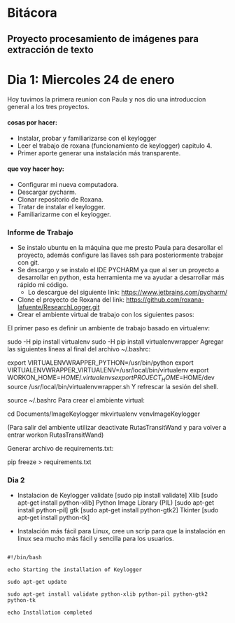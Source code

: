 # Bitácora

## Proyecto procesamiento de imágenes para extracción de texto 


# Dia 1: Miercoles 24 de enero

Hoy tuvimos la primera reunion con Paula y nos dio una introduccion general a los tres proyectos.

#### cosas por hacer:
- Instalar, probar y familiarizarse con el keylogger 
- Leer el trabajo de roxana (funcionamiento de keylogger) capitulo 4.
- Primer aporte generar una instalación más transparente.

#### que voy hacer hoy:
- Configurar mi nueva computadora.
- Descargar pycharm.
- Clonar repositorio de Roxana.
- Tratar de instalar el keylogger.
- Familiarizarme con el keylogger.

### Informe de Trabajo 
* Se instalo ubuntu en la máquina que me presto Paula para desarollar el proyecto, además configure las llaves ssh para posteriormente trabajar con git.
* Se descargo y se instalo el IDE PYCHARM ya que al ser un proyecto a desarrollar en python, esta herramienta me va ayudar a desarrollar más rápido mi código.
    * Lo descargue del siguiente link: https://www.jetbrains.com/pycharm/
* Clone el proyecto de Roxana del link: https://github.com/roxana-lafuente/ResearchLogger.git
* Crear el ambiente virtual de trabajo con los siguientes pasos:

El primer paso es definir un ambiente de trabajo basado en virtualenv:

sudo -H pip install virtualenv
sudo -H pip install virtualenvwrapper
Agregar las siguientes líneas al final del archivo ~/.bashrc:

export VIRTUALENVWRAPPER_PYTHON=/usr/bin/python
export VIRTUALENVWRAPPER_VIRTUALENV=/usr/local/bin/virtualenv
export WORKON_HOME=$HOME/.virtualenvs
export PROJECT_HOME=$HOME/dev
source /usr/local/bin/virtualenvwrapper.sh
Y refrescar la sesión del shell.

source ~/.bashrc
Para crear el ambiente virtual:

cd Documents/ImageKeylogger
mkvirtualenv venvImageKeylogger 

(Para salir del ambiente utilizar deactivate RutasTransitWand y para volver a entrar workon RutasTransitWand)

Generar archivo de requirements.txt:

pip freeze > requirements.txt  

### Dia 2

* Instalacion de Keylogger
validate [sudo pip install validate]
Xlib [sudo apt-get install python-xlib]
Python Image Library (PIL) [sudo apt-get install python-pil]
gtk [sudo apt-get install python-gtk2]
Tkinter [sudo apt-get install python-tk]

*  Instalación más fácil para Linux, cree un scrip para que la instalación en linux sea mucho más fácil y sencilla para los usuarios.
```

#!/bin/bash

echo Starting the installation of Keylogger

sudo apt-get update

sudo apt-get install validate python-xlib python-pil python-gtk2 python-tk

echo Installation completed
```




